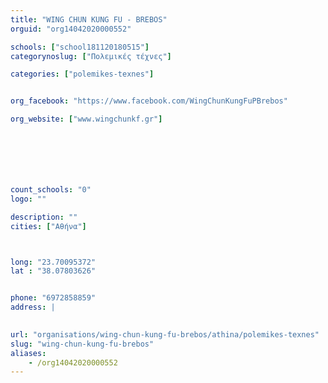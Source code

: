 ```yaml
---
title: "WING CHUN KUNG FU - BREBOS"
orguid: "org14042020000552"

schools: ["school181120180515"]
categorynoslug: ["Πολεμικές τέχνες"]

categories: ["polemikes-texnes"]


org_facebook: "https://www.facebook.com/WingChunKungFuPBrebos"

org_website: ["www.wingchunkf.gr"]







count_schools: "0"
logo: ""

description: ""
cities: ["Αθήνα"]



long: "23.70095372"
lat : "38.07803626"


phone: "6972858859"
address: |
    

url: "organisations/wing-chun-kung-fu-brebos/athina/polemikes-texnes"
slug: "wing-chun-kung-fu-brebos"
aliases:
    - /org14042020000552
---
```



